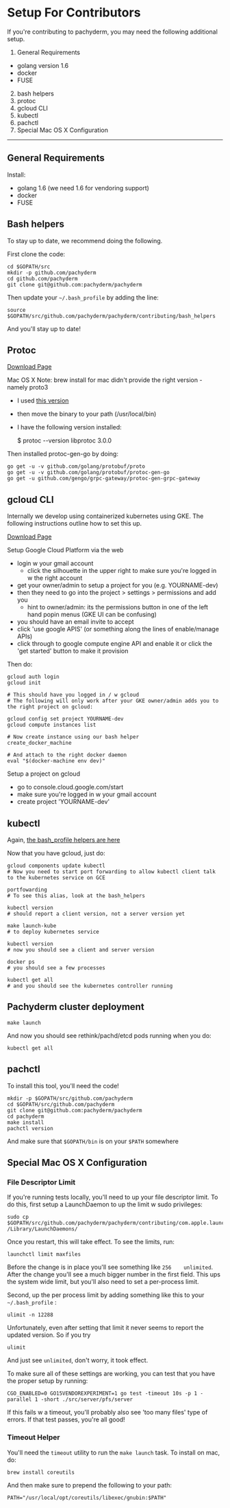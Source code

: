 # Setup For Contributors

If you're contributing to pachyderm, you may need the following additional setup.

1. General Requirements
  - golang version 1.6
  - docker
  - FUSE
2. bash helpers
3. protoc
4. gcloud CLI
5. kubectl
6. pachctl
7. Special Mac OS X Configuration

---

## General Requirements

Install:

- golang 1.6 (we need 1.6 for vendoring support)
- docker
- FUSE

## Bash helpers

To stay up to date, we recommend doing the following.

First clone the code:

    cd $GOPATH/src
    mkdir -p github.com/pachyderm
    cd github.com/pachyderm
    git clone git@github.com:pachyderm/pachyderm

Then update your `~/.bash_profile` by adding the line:

    source $GOPATH/src/github.com/pachyderm/pachyderm/contributing/bash_helpers

And you'll stay up to date!


## Protoc

[Download Page](https://github.com/google/protobuf/releases)

Mac OS X Note: brew install for mac didn't provide the right version - namely proto3

- I used [this version](https://github.com/google/protobuf/releases/download/v3.0.0-beta-2/protoc-3.0.0-beta-2-osx-x86_64.zip)
- then move the binary to your path (/usr/local/bin)
- I have the following version installed:

    $ protoc --version
    libprotoc 3.0.0

Then installed protoc-gen-go by doing:

    go get -u -v github.com/golang/protobuf/proto
    go get -u -v github.com/golang/protobuf/protoc-gen-go
    go get -u github.com/gengo/grpc-gateway/protoc-gen-grpc-gateway

## gcloud CLI

Internally we develop using containerized kubernetes using GKE. The following instructions outline how to set this up.

[Download Page](https://cloud.google.com/sdk/)

Setup Google Cloud Platform via the web

- login w your gmail account
  - click the silhouette in the upper right to make sure you're logged in w the right account
- get your owner/admin to setup a project for you (e.g. YOURNAME-dev)
- then they need to go into the project > settings > permissions and add you
  - hint to owner/admin: its the permissions button in one of the left hand popin menus (GKE UI can be confusing)
- you should have an email invite to accept
- click 'use google APIS' (or something along the lines of enable/manage APIs)
- click through to google compute engine API and enable it or click the 'get started' button to make it provision

Then do:

    gcloud auth login
    gcloud init

    # This should have you logged in / w gcloud
    # The following will only work after your GKE owner/admin adds you to the right project on gcloud:

    gcloud config set project YOURNAME-dev
    gcloud compute instances list

    # Now create instance using our bash helper
    create_docker_machine

    # And attach to the right docker daemon
    eval "$(docker-machine env dev)"

Setup a project on gcloud

- go to console.cloud.google.com/start
- make sure you're logged in w your gmail account
- create project 'YOURNAME-dev'

## kubectl

Again, [the bash_profile helpers are here](https://github.com/pachyderm/pachyderm/blob/master/contributing/bash_helpers)

Now that you have gcloud, just do:

    gcloud components update kubectl
    # Now you need to start port forwarding to allow kubectl client talk to the kubernetes service on GCE

    portfowarding
    # To see this alias, look at the bash_helpers

    kubectl version
    # should report a client version, not a server version yet

    make launch-kube
    # to deploy kubernetes service

    kubectl version
    # now you should see a client and server version

    docker ps
    # you should see a few processes
    
    kubectl get all
    # and you should see the kubernetes controller running

## Pachyderm cluster deployment

    make launch

And now you should see rethink/pachd/etcd pods running when you do:

    kubectl get all    


## pachctl

To install this tool, you'll need the code!

    mkdir -p $GOPATH/src/github.com/pachyderm
    cd $GOPATH/src/github.com/pachyderm
    git clone git@github.com:pachyderm/pachyderm
    cd pachyderm
    make install
    pachctl version

And make sure that `$GOPATH/bin` is on your `$PATH` somewhere


## Special Mac OS X Configuration

### File Descriptor Limit

If you're running tests locally, you'll need to up your file descriptor limit. To do this, first setup a LaunchDaemon to up the limit w sudo privileges:

    sudo cp $GOPATH/src/github.com/pachyderm/pachyderm/contributing/com.apple.launchd.limit.plist /Library/LaunchDaemons/

Once you restart, this will take effect. To see the limits, run:

    launchctl limit maxfiles

Before the change is in place you'll see something like `256    unlimited`. After the change you'll see a much bigger number in the first field. This ups the system wide limit, but you'll also need to set a per-process limit. 

Second, up the per process limit by adding something like this to your `~/.bash_profile` :

    ulimit -n 12288

Unfortunately, even after setting that limit it never seems to report the updated version. So if you try

    ulimit

And just see `unlimited`, don't worry, it took effect.

To make sure all of these settings are working, you can test that you have the proper setup by running:

    CGO_ENABLED=0 GO15VENDOREXPERIMENT=1 go test -timeout 10s -p 1 -parallel 1 -short ./src/server/pfs/server

If this fails w a timeout, you'll probably also see 'too many files' type of errors. If that test passes, you're all good!

### Timeout Helper

You'll need the `timeout` utility to run the `make launch` task. To install on mac, do:

    brew install coreutils

And then make sure to prepend the following to your path:

    PATH="/usr/local/opt/coreutils/libexec/gnubin:$PATH"

